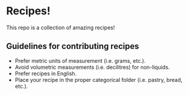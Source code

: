 # Recipes!

This repo is a collection of amazing recipes!

## Guidelines for contributing recipes

* Prefer metric units of measurement (i.e. grams, etc.).
* Avoid volumetric measurements (i.e. decilitres) for non-liquids.
* Prefer recipes in English.
* Place your recipe in the proper categorical folder (i.e. pastry, bread, etc.).
